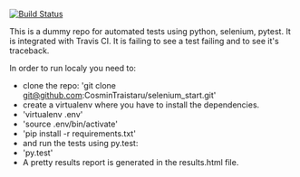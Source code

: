 [![Build Status](https://travis-ci.org/CosminTraistaru/selenium_start.svg?branch=master)](https://travis-ci.org/CosminTraistaru/selenium_start)

This is a dummy repo for automated tests using python, selenium, pytest.
It is integrated with Travis CI.
It is failing to see a test failing and to see it's traceback.

In order to run localy you need to:
- clone the repo: 'git clone git@github.com:CosminTraistaru/selenium_start.git'
- create a virtualenv where you have to install the dependencies.
- 'virtualenv .env'
- 'source .env/bin/activate'
- 'pip install -r requirements.txt'
- and run the tests using py.test:
- 'py.test'
- A pretty results report is generated in the results.html file.
